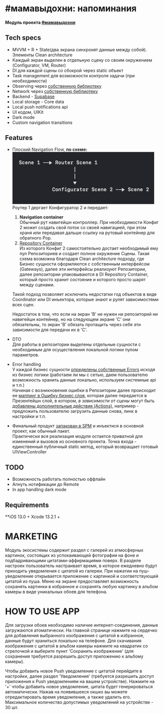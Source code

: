 # #мамавыдохни: напоминания
#### Модуль проекта [#мамавыдохни](https://github.com/4440449/Mom_Exhale)


## Tech specs
- MVVM + R + State(два экрана синхронят данные между собой). Элементы Clean architecture
- Каждый экран выделен в отдельную сцену со своим окружением (Configurator, VM, Router)
- DI для каждой сцены со сбокрой через static объект
- Task management для возможности контроля задачи (при необходимости)
- Observing через [собственную библиотеку](https://github.com/4440449/MommysEye)
- Network через [собственную библиотеку](https://github.com/4440449/BabyNet)
- Backend - <a href="https://app.supabase.com">Supabase</a>
- Local storage - Core data
- Local push notifications api
- UI кодом, UIKit
- Dark mode
- Custom navigation transitions
 
 
## Features 
* Плоский Navigation Flow, **по схеме:**
![Alt text](README_ASSETS/NavigationFlow.png "Navigation flow")  
Роутер 1 дергает Конфигуратор 2 и передает:
    1. **Navigation container**  
    Обычный рут навигейшн контроллер.
    При необходимости Конфиг 2 может создать свой поток со своей навигацией, при этом храня или передавая дальше ссылку на рутовый контейнер для обратного Pop.
    2. [Repository Container]( https://github.com/4440449/CalmMom/blob/master/CalmingNotifications/Data/DIContainer/GatewaysRepositoryDIContainer_CN.swift)  
    Из которого Конфиг 2 самостоятельно достает необходимый ему пул Репозиториев и создает полное окружение Сцены. Такая схема возможна благодаря Clean architecture подходу, где Бизнес сущности оформляются с собственным интерфейсом (Gateways), далее эти интерфейсы реализуют Репозитории, далее репозитории упаковываются в DI Repository Container, который просто хранит состояние и которого просто шарят между сценами.  
    
    Такой подход позволяет исключить недостатки год объектов в виде Coordinator или DI инъектора, которые знают и рулят зависимостями всех сцен.  
    
    Недостаток в том, что если на экран 'В' не нужен ни репозиторий ни навигейшн контейнер, но на следующем экране 'С' они обязательны, то экран 'В' обязать протащить через себя эти зависимости для передачи их в 'С'. 

* DTO  
Для работы в репозитории выделены отдельные сущности с необходимым для осуществления локальной логики пулом параметров.

* Error handling  
У каждой бизнес сущности [определены собственные Errors](https://github.com/4440449/CalmMom/blob/master/CalmingNotifications/Domain/Entities/QuoteCard/Error/QuoteCardError_CN.swift) исходя из бизнес логики (работаем ли мы с сетью, даем пользователю возможность хранить данные локально, используем системные api и т.п.)  
Начиная с возникновения ошибки в Репозитории далее происходит ее [маппинг в Ошибку бизнес слоя](https://github.com/4440449/CalmMom/blob/master/CalmingNotifications/Data/Gateways/QuoteCard/ErrorHandler/QuoteCardErrorHandler_CN.swift), которая далее передается в Презентейшн слой, в котором, *в зависимости от сцены* могут быть [добавлены дополнительные действия (Actions)](https://github.com/4440449/CalmMom/blob/master/CalmingNotifications/Presentation/Scenes/Splash/ViewModel/ErrorHandler/SplashErrorHandler_CN.swift), например - предложить пользователю загрузить данные снова, линк в настройки и т.п.
        
* Финальный продукт [запакован в SPM](https://github.com/4440449/CalmingNotificationsModule) и инъектися в основной проект, как обычный пакет.  
Практически вся реализация модуля остается приватной для изменений и вызовов из основного проекта. Точка входа - единственный публичный static метод, который возвращает готовый UIViewController  


## TODO
- Возможность работать полностью оффлайн
- Апнуть нотификации до Remote
- In app handling dark mode


## Requirements
**iOS 13.0 +
Xcode 13.2.1 +




# MARKETING
Модуль экосистемы содержит раздел с галерей из атмосферных картинок, состоящих из успокаивающей фотографии на фоне и подбадривающими цитатами-аффирмациями поверх. В разделе настроек пользователь настраивает время, в которое ежедневно будут приходить уведомления с цитатой из галереи. При нажатии на пуш-уведомление открывается приложение с картинкой и соответствующей цитатой из пуша. Меню на экране предоставляет возможность сохранять картинки в избранное и сохранять любую картинку в альбом камеры в виде уникальных обоев для телефона. 




# HOW TO USE APP
Для загрузки обоев необходимо наличие интернет-соединения, данные загружаются атоматически. 
На главной странице нажмите на сердечко для добавления выбранного изображения с цитатой в избранное, данные будут храниться локально на телефоне. Для скачивания изображения с цитатой в альбом камеры нажмите на квадратик со стрелочкой и выберите пункт 'Сохранить изображение' (для сохранения требуется разрешить доступ приложению к альбому камеры).

Чтобы добавить новое Push уведомление с цитатой перейдите в настройки, далее раздел 'Уведомления' (требуется разрешить доступ приложения к Push уведомлениям на вашем устройстве). Нажмите на '+' чтобы добавить новое уведомление, цитата будет генерироваться автоматически. Нажав на появившееся окшко вы можете отредактировать время уведомления, а также удалить его. Максимальное количество допустимых уведомлений на устройстве - 30 шт.
